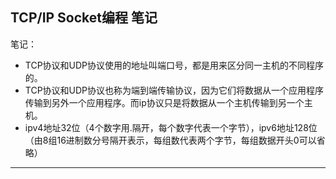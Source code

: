 ## TCP/IP Socket编程 笔记

笔记：

- TCP协议和UDP协议使用的地址叫端口号，都是用来区分同一主机的不同程序的。
- TCP协议和UDP协议也称为端到端传输协议，因为它们将数据从一个应用程序传输到另外一个应用程序。而ip协议只是将数据从一个主机传输到另一个主机。
- ipv4地址32位（4个数字用.隔开，每个数字代表一个字节），ipv6地址128位（由8组16进制数分号隔开表示，每组数代表两个字节，每组数据开头0可以省略）


-------------------



